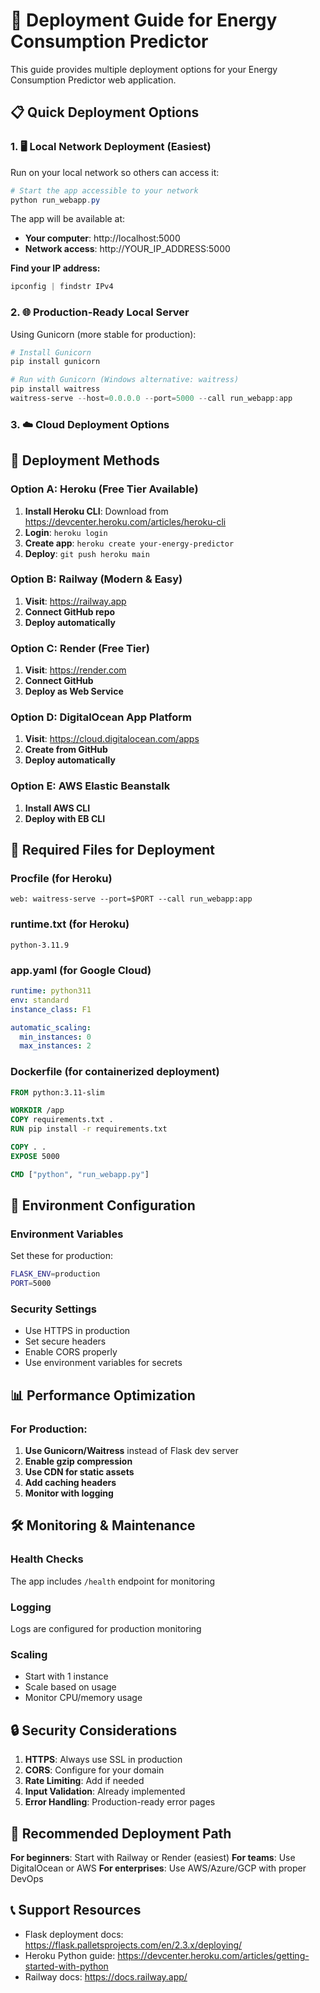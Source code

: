 # 🚀 Deployment Guide for Energy Consumption Predictor

This guide provides multiple deployment options for your Energy Consumption Predictor web application.

## 📋 Quick Deployment Options

### 1. 🖥️ **Local Network Deployment (Easiest)**
Run on your local network so others can access it:

```powershell
# Start the app accessible to your network
python run_webapp.py
```

The app will be available at:
- **Your computer**: http://localhost:5000
- **Network access**: http://YOUR_IP_ADDRESS:5000

**Find your IP address:**
```powershell
ipconfig | findstr IPv4
```

### 2. 🌐 **Production-Ready Local Server**
Using Gunicorn (more stable for production):

```powershell
# Install Gunicorn
pip install gunicorn

# Run with Gunicorn (Windows alternative: waitress)
pip install waitress
waitress-serve --host=0.0.0.0 --port=5000 --call run_webapp:app
```

### 3. ☁️ **Cloud Deployment Options**

## 🚀 Deployment Methods

### Option A: Heroku (Free Tier Available)

1. **Install Heroku CLI**: Download from https://devcenter.heroku.com/articles/heroku-cli
2. **Login**: `heroku login`
3. **Create app**: `heroku create your-energy-predictor`
4. **Deploy**: `git push heroku main`

### Option B: Railway (Modern & Easy)

1. **Visit**: https://railway.app
2. **Connect GitHub repo**
3. **Deploy automatically**

### Option C: Render (Free Tier)

1. **Visit**: https://render.com
2. **Connect GitHub**
3. **Deploy as Web Service**

### Option D: DigitalOcean App Platform

1. **Visit**: https://cloud.digitalocean.com/apps
2. **Create from GitHub**
3. **Deploy automatically**

### Option E: AWS Elastic Beanstalk

1. **Install AWS CLI**
2. **Deploy with EB CLI**

## 📁 Required Files for Deployment

### Procfile (for Heroku)
```
web: waitress-serve --port=$PORT --call run_webapp:app
```

### runtime.txt (for Heroku)
```
python-3.11.9
```

### app.yaml (for Google Cloud)
```yaml
runtime: python311
env: standard
instance_class: F1

automatic_scaling:
  min_instances: 0
  max_instances: 2
```

### Dockerfile (for containerized deployment)
```dockerfile
FROM python:3.11-slim

WORKDIR /app
COPY requirements.txt .
RUN pip install -r requirements.txt

COPY . .
EXPOSE 5000

CMD ["python", "run_webapp.py"]
```

## 🔧 Environment Configuration

### Environment Variables
Set these for production:
```bash
FLASK_ENV=production
PORT=5000
```

### Security Settings
- Use HTTPS in production
- Set secure headers
- Enable CORS properly
- Use environment variables for secrets

## 📊 Performance Optimization

### For Production:
1. **Use Gunicorn/Waitress** instead of Flask dev server
2. **Enable gzip compression**
3. **Use CDN for static assets**
4. **Add caching headers**
5. **Monitor with logging**

## 🛠️ Monitoring & Maintenance

### Health Checks
The app includes `/health` endpoint for monitoring

### Logging
Logs are configured for production monitoring

### Scaling
- Start with 1 instance
- Scale based on usage
- Monitor CPU/memory usage

## 🔒 Security Considerations

1. **HTTPS**: Always use SSL in production
2. **CORS**: Configure for your domain
3. **Rate Limiting**: Add if needed
4. **Input Validation**: Already implemented
5. **Error Handling**: Production-ready error pages

## 🎯 Recommended Deployment Path

**For beginners**: Start with Railway or Render (easiest)
**For teams**: Use DigitalOcean or AWS
**For enterprises**: Use AWS/Azure/GCP with proper DevOps

## 📞 Support Resources

- Flask deployment docs: https://flask.palletsprojects.com/en/2.3.x/deploying/
- Heroku Python guide: https://devcenter.heroku.com/articles/getting-started-with-python
- Railway docs: https://docs.railway.app/